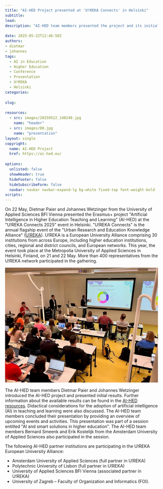 ```yaml
---
title: "AI-HED Project presented at 'U!REKA Connects' in Helsinki"
subtitle: 
lead: 
description: "AI-HED team members presented the project and its initial results at the annual U!REKA Connects 2025 event in Helsinki, discussing AI adoption in higher education."

date: 2025-05-22T12:46:50Z
authors:
- dietmar
- johannes
tags:
  - AI in Education
  - Higher Education
  - Conference
  - Presentation
  - U!REKA
  - Helsinki
categories:

slug:

resources:
  - src: images/20250522_140249.jpg
    name: "header"
  - src: images/08.jpg
    name: "presentation"
layout: single 
copyright:
  name: AI-HED Project
  href: https://ai-hed.eu/

options:
  unlisted: false
  showHeader: true
  hideFooter: false
  hideSubscribeForm: false
  navbar: navbar navbar-expand-lg bg-white fixed-top font-weight-bold
scripts:
---
```


On 22 May, Dietmar Paier and Johannes Wetzinger from the University of Applied Sciences BFI Vienna presented the Erasmus+ project "Artificial Intelligence in Higher Education Teaching and Learning" (AI-HED) at the "U!REKA Connects 2025" event in Helsinki. "U!REKA Connects" is the annual flagship event of the "Urban Research and Education Knowledge Alliance" ([U!REKA](https://ureka.eu/)). U!REKA is a European University Alliance comprising 30 institutions from across Europe, including higher education institutions, cities, regional and district councils, and European networks. This year, the event took place at the Metropolia University of Applied Sciences in Helsinki, Finland, on 21 and 22 May. More than 400 representatives from the U!REKA network participated in the gathering.

![AI-HED team presenting at U!REKA Connects 2025 in Helsinki](images/08.jpg)

The AI-HED team members Dietmar Paier and Johannes Wetzinger introduced the AI-HED project and presented initial results. Further information about the available results can be found in the [AI-HED resources](https://ai-hed.eu/resources/). Didactical considerations for the adoption of artificial intelligence (AI) in teaching and learning were also discussed. The AI-HED team members concluded their presentation by providing an overview of upcoming events and activities. This presentation was part of a session entitled "AI and smart solutions in higher education". The AI-HED team members Bernard Smeenk and Erik Kostelijk from the Amsterdam University of Applied Sciences also participated in the session.

The following AI-HED partner institutions are participating in the U!REKA European University Alliance: 

- Amsterdam University of Applied Sciences (full partner in U!REKA)
- Polytechnic University of Lisbon (full partner in U!REKA)
- University of Applied Sciences BFI Vienna (associated partner in U!REKA)
- University of Zagreb – Faculty of Organization and Informatics (FOI).
